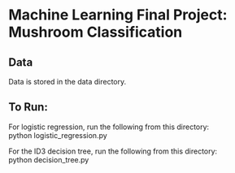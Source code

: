 # Machine Learning Final Project: Mushroom Classification

## Data
Data is stored in the data directory.  

## To Run: 
For logistic regression, run the following from this directory:  
python logistic_regression.py  

For the ID3 decision tree, run the following from this directory:  
python decision_tree.py  